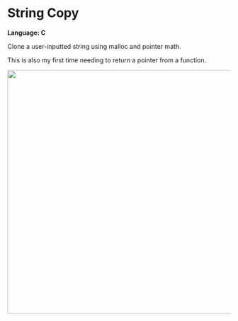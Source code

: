 # String Copy
<strong>Language: C</strong>

Clone a user-inputted string using malloc and pointer math.

This is also my first time needing to return a pointer from a function.

<img src ="http://41.media.tumblr.com/c697bc24a05bf94ad207f6fe579e8568/tumblr_inline_nwr1b390eP1tvc5hi_1280.png" width="550">

